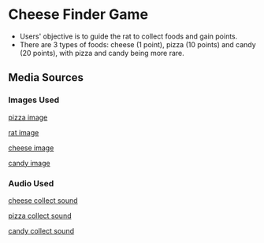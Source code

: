 # Cheese Finder Game

- Users' objective is to guide the rat to collect foods and gain points.
- There are 3 types of foods: cheese (1 point), pizza (10 points) and candy (20 points), with pizza and candy being more rare.

## Media Sources

### Images Used

[pizza image](https://gallery.yopriceville.com/Free-Clipart-Pictures/Fast-Food-PNG-Clipart/Pizza_PNG_Clip_Art_Image)

[rat image](https://pngtree.com/freepng/a-cheerful-cartoon-mouse-with-large-eyes-and-wide-smile_16050859.html)

[cheese image](https://www.freeiconspng.com/img/48399)

[candy image](https://pngfre.com/candy-png/candy-118-1/)

### Audio Used

[cheese collect sound](https://pixabay.com/sound-effects/collect-points-190037/)

[pizza collect sound](https://pixabay.com/sound-effects/the-notification-email-143029/)

[candy collect sound](https://pixabay.com/sound-effects/shine-193240/)
